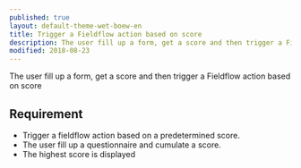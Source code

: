 ```yaml
---
published: true
layout: default-theme-wet-boew-en
title: Trigger a Fieldflow action based on score
description: The user fill up a form, get a score and then trigger a Fieldflow action based on score
modified: 2018-08-23
---
```


The user fill up a form, get a score and then trigger a Fieldflow action based on score

## Requirement

* Trigger a fieldflow action based on a predetermined score.
* The user fill up a questionnaire and cumulate a score.
* The highest score is displayed